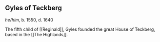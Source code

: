 ## Gyles of Teckberg
*he/him*, b. 1550, d. 1640

The fifth child of [[Reginald]], Gyles founded the great House of Teckberg, based in the [[The Highlands]].  

